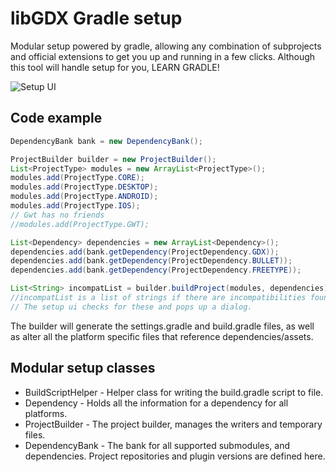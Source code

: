 # libGDX Gradle setup

Modular setup powered by gradle, allowing any combination of subprojects and official extensions to get you up and
running in a few clicks. Although this tool will handle setup for you, LEARN GRADLE!

![Setup UI](https://user-images.githubusercontent.com/60154347/128180000-6999f3e1-cd7e-4df9-80c7-79cedad21735.png)

## Code example

```java
DependencyBank bank = new DependencyBank();

ProjectBuilder builder = new ProjectBuilder();
List<ProjectType> modules = new ArrayList<ProjectType>();
modules.add(ProjectType.CORE);
modules.add(ProjectType.DESKTOP);
modules.add(ProjectType.ANDROID);
modules.add(ProjectType.IOS);
// Gwt has no friends
//modules.add(ProjectType.GWT);

List<Dependency> dependencies = new ArrayList<Dependency>();
dependencies.add(bank.getDependency(ProjectDependency.GDX));
dependencies.add(bank.getDependency(ProjectDependency.BULLET));
dependencies.add(bank.getDependency(ProjectDependency.FREETYPE));

List<String> incompatList = builder.buildProject(modules, dependencies);
//incompatList is a list of strings if there are incompatibilities found.
// The setup ui checks for these and pops up a dialog.
```

The builder will generate the settings.gradle and build.gradle files, as well as alter all the platform specific files
that reference dependencies/assets.

## Modular setup classes

* BuildScriptHelper - Helper class for writing the build.gradle script to file.
* Dependency - Holds all the information for a dependency for all platforms.
* ProjectBuilder - The project builder, manages the writers and temporary files.
* DependencyBank - The bank for all supported submodules, and dependencies. Project repositories and plugin versions are
  defined here.

